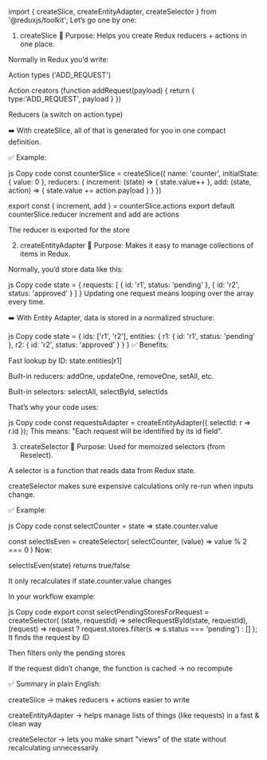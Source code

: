 import { createSlice, createEntityAdapter, createSelector } from '@reduxjs/toolkit';
Let’s go one by one:

1. createSlice
📌 Purpose:
Helps you create Redux reducers + actions in one place.

Normally in Redux you’d write:

Action types ('ADD_REQUEST')

Action creators (function addRequest(payload) { return { type:'ADD_REQUEST', payload } })

Reducers (a switch on action.type)

➡️ With createSlice, all of that is generated for you in one compact definition.

✅ Example:

js
Copy code
const counterSlice = createSlice({
  name: 'counter',
  initialState: { value: 0 },
  reducers: {
    increment: (state) => { state.value++ },
    add: (state, action) => { state.value += action.payload }
  }
})

export const { increment, add } = counterSlice.actions
export default counterSlice.reducer
increment and add are actions

The reducer is exported for the store

2. createEntityAdapter
📌 Purpose:
Makes it easy to manage collections of items in Redux.

Normally, you’d store data like this:

js
Copy code
state = {
  requests: [
    { id: 'r1', status: 'pending' },
    { id: 'r2', status: 'approved' }
  ]
}
Updating one request means looping over the array every time.

➡️ With Entity Adapter, data is stored in a normalized structure:

js
Copy code
state = {
  ids: ['r1', 'r2'],
  entities: {
    r1: { id: 'r1', status: 'pending' },
    r2: { id: 'r2', status: 'approved' }
  }
}
✅ Benefits:

Fast lookup by ID: state.entities[r1]

Built-in reducers: addOne, updateOne, removeOne, setAll, etc.

Built-in selectors: selectAll, selectById, selectIds

That’s why your code uses:

js
Copy code
const requestsAdapter = createEntityAdapter({ selectId: r => r.id });
This means: "Each request will be identified by its id field".

3. createSelector
📌 Purpose:
Used for memoized selectors (from Reselect).

A selector is a function that reads data from Redux state.

createSelector makes sure expensive calculations only re-run when inputs change.

✅ Example:

js
Copy code
const selectCounter = state => state.counter.value

const selectIsEven = createSelector(
  selectCounter,
  (value) => value % 2 === 0
)
Now:

selectIsEven(state) returns true/false

It only recalculates if state.counter.value changes

In your workflow example:

js
Copy code
export const selectPendingStoresForRequest = createSelector(
  (state, requestId) => selectRequestById(state, requestId),
  (request) => request ? request.stores.filter(s => s.status === 'pending') : []
);
It finds the request by ID

Then filters only the pending stores

If the request didn’t change, the function is cached → no recompute

✅ Summary in plain English:

createSlice → makes reducers + actions easier to write

createEntityAdapter → helps manage lists of things (like requests) in a fast & clean way

createSelector → lets you make smart "views" of the state without recalculating unnecessarily

